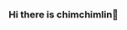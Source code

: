 ### Hi there is chimchimlin👋

<!--
**chimchimlin/chimchimlin** is a ✨ _special_ ✨ repository because its `README.md` (this file) appears on your GitHub profile.

[![Anurag's github stats](https://github-readme-stats.vercel.app/api?username=chimchimlin&theme=gruvbox)](https://github.com/chimchimlin/github-readme-stats)  
[![Top Langs](https://github-readme-stats.vercel.app/api/top-langs/?username=chimchimlin&layout=compact&theme=gruvbox)](https://github.com/chimchimlin/github-readme-stats)
Here are some ideas to get you started:

- 🔭 I’m currently working on ...
- 🌱 I’m currently learning ...
- 👯 I’m looking to collaborate on ...
- 🤔 I’m looking for help with ...
- 💬 Ask me about ...
- 📫 How to reach me: ...
- 😄 Pronouns: ...
- ⚡ Fun fact: ...
-->
